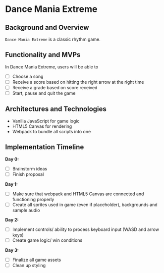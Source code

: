 # Dance Mania Extreme

## Background and Overview
`Dance Mania Extreme` is a classic rhythm game.

## Functionality and MVPs
In Dance Mania Extreme, users will be able to
- [ ] Choose a song
- [ ] Receive a score based on hitting the right arrow at the right time
- [ ] Receive a grade based on score received
- [ ] Start, pause and quit the game

## Architectures and Technologies
* Vanilla JavaScript for game logic
* HTML5 Canvas for rendering
* Webpack to bundle all scripts into one

## Implementation Timeline
**Day 0:**
  - [ ] Brainstorm ideas
  - [ ] Finish proposal
  
**Day 1:**
  - [ ] Make sure that webpack and HTML5 Canvas are connected and functioning properly
  - [ ] Create all sprites used in game (even if placeholder), backgrounds and sample audio

**Day 2:**
  - [ ] Implement controls/ ability to process keyboard input (WASD and arrow keys)
  - [ ] Create game logic/ win conditions
  
**Day 3:**
  - [ ] Finalize all game assets
  - [ ] Clean up styling
